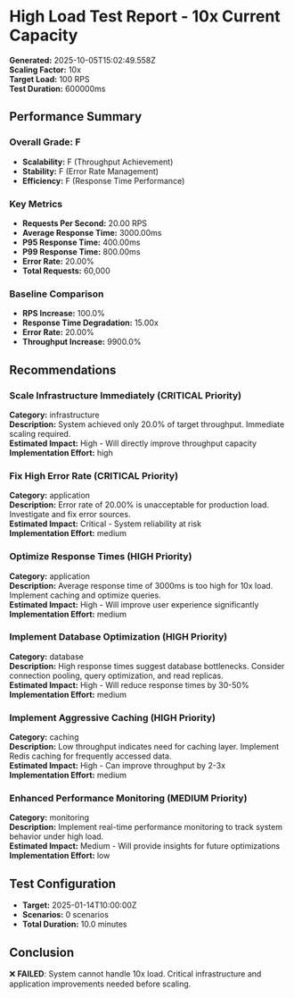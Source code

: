 # High Load Test Report - 10x Current Capacity

**Generated:** 2025-10-05T15:02:49.558Z  
**Scaling Factor:** 10x  
**Target Load:** 100 RPS  
**Test Duration:** 600000ms

## Performance Summary

### Overall Grade: F

- **Scalability:** F (Throughput Achievement)
- **Stability:** F (Error Rate Management)
- **Efficiency:** F (Response Time Performance)

### Key Metrics

- **Requests Per Second:** 20.00 RPS
- **Average Response Time:** 3000.00ms
- **P95 Response Time:** 400.00ms
- **P99 Response Time:** 800.00ms
- **Error Rate:** 20.00%
- **Total Requests:** 60,000

### Baseline Comparison

- **RPS Increase:** 100.0%
- **Response Time Degradation:** 15.00x
- **Error Rate:** 20.00%
- **Throughput Increase:** 9900.0%

## Recommendations


### Scale Infrastructure Immediately (CRITICAL Priority)

**Category:** infrastructure  
**Description:** System achieved only 20.0% of target throughput. Immediate scaling required.  
**Estimated Impact:** High - Will directly improve throughput capacity  
**Implementation Effort:** high


### Fix High Error Rate (CRITICAL Priority)

**Category:** application  
**Description:** Error rate of 20.00% is unacceptable for production load. Investigate and fix error sources.  
**Estimated Impact:** Critical - System reliability at risk  
**Implementation Effort:** medium


### Optimize Response Times (HIGH Priority)

**Category:** application  
**Description:** Average response time of 3000ms is too high for 10x load. Implement caching and optimize queries.  
**Estimated Impact:** High - Will improve user experience significantly  
**Implementation Effort:** medium


### Implement Database Optimization (HIGH Priority)

**Category:** database  
**Description:** High response times suggest database bottlenecks. Consider connection pooling, query optimization, and read replicas.  
**Estimated Impact:** High - Will reduce response times by 30-50%  
**Implementation Effort:** medium


### Implement Aggressive Caching (HIGH Priority)

**Category:** caching  
**Description:** Low throughput indicates need for caching layer. Implement Redis caching for frequently accessed data.  
**Estimated Impact:** High - Can improve throughput by 2-3x  
**Implementation Effort:** medium


### Enhanced Performance Monitoring (MEDIUM Priority)

**Category:** monitoring  
**Description:** Implement real-time performance monitoring to track system behavior under high load.  
**Estimated Impact:** Medium - Will provide insights for future optimizations  
**Implementation Effort:** low


## Test Configuration

- **Target:** 2025-01-14T10:00:00Z
- **Scenarios:** 0 scenarios
- **Total Duration:** 10.0 minutes

## Conclusion

❌ **FAILED**: System cannot handle 10x load. Critical infrastructure and application improvements needed before scaling.
